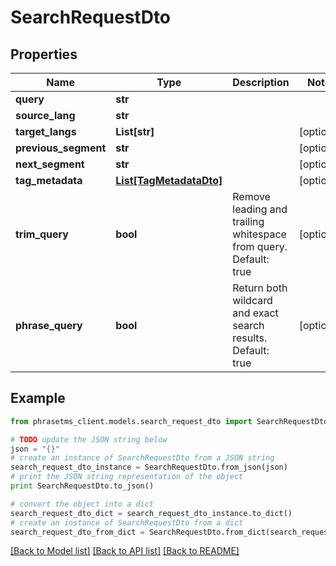 # SearchRequestDto

## Properties

| Name                 | Type                                          | Description                                                      | Notes      |
| -------------------- | --------------------------------------------- | ---------------------------------------------------------------- | ---------- |
| **query**            | **str**                                       |                                                                  |
| **source_lang**      | **str**                                       |                                                                  |
| **target_langs**     | **List[str]**                                 |                                                                  | [optional] |
| **previous_segment** | **str**                                       |                                                                  | [optional] |
| **next_segment**     | **str**                                       |                                                                  | [optional] |
| **tag_metadata**     | [**List[TagMetadataDto]**](TagMetadataDto.md) |                                                                  | [optional] |
| **trim_query**       | **bool**                                      | Remove leading and trailing whitespace from query. Default: true | [optional] |
| **phrase_query**     | **bool**                                      | Return both wildcard and exact search results. Default: true     | [optional] |

## Example

```python
from phrasetms_client.models.search_request_dto import SearchRequestDto

# TODO update the JSON string below
json = "{}"
# create an instance of SearchRequestDto from a JSON string
search_request_dto_instance = SearchRequestDto.from_json(json)
# print the JSON string representation of the object
print SearchRequestDto.to_json()

# convert the object into a dict
search_request_dto_dict = search_request_dto_instance.to_dict()
# create an instance of SearchRequestDto from a dict
search_request_dto_from_dict = SearchRequestDto.from_dict(search_request_dto_dict)
```

[[Back to Model list]](../README.md#documentation-for-models) [[Back to API list]](../README.md#documentation-for-api-endpoints) [[Back to README]](../README.md)
